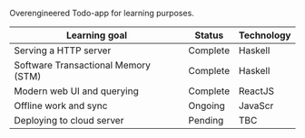 Overengineered Todo-app for learning purposes. 

| Learning goal                       | Status   | Technology |
| ----------------------------------- | -------- | ---------- | 
| Serving a HTTP server               | Complete | Haskell    |  
| Software Transactional Memory (STM) | Complete | Haskell    |
| Modern web UI and querying          | Complete | ReactJS    | 
| Offline work and sync               | Ongoing  | JavaScr    | 
| Deploying to cloud server           | Pending  | TBC        |  
